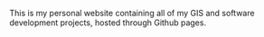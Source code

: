 This is my personal website containing all of my GIS and software development projects, hosted through Github pages.
